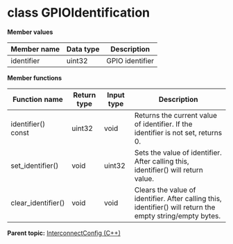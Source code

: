 # class GPIOIdentification

 **Member values** 

|Member name|Data type|Description|
|-----------|---------|-----------|
|identifier|uint32|GPIO identifier|

 **Member functions** 

|Function name|Return type|Input type|Description|
|-------------|-----------|----------|-----------|
|identifier\(\) const|uint32|void|Returns the current value of identifier. If the identifier is not set, returns 0.|
|set\_identifier\(\)|void|uint32|Sets the value of identifier. After calling this, identifier\(\) will return value.|
|clear\_identifier\(\)|void|void|Clears the value of identifier. After calling this, identifier\(\) will return the empty string/empty bytes.|

**Parent topic:** [InterconnectConfig \(C++\)](../../summary_pages/InterconnectConfig.md)

